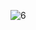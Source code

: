 ![6](https://github.com/VanHoang110802/DO_HOA_MAY_TINH/assets/108053955/71f0d834-041b-4f20-92f0-356443996b59)
